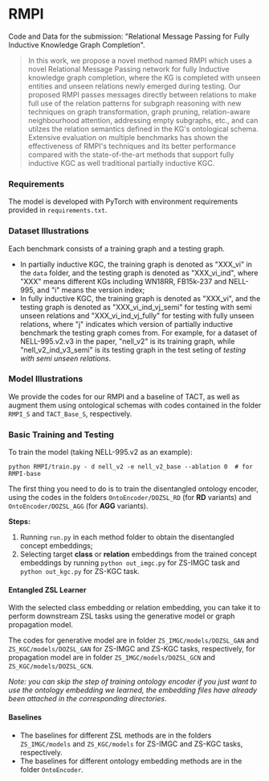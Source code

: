 # RMPI

Code and Data for the submission: "Relational Message Passing for Fully Inductive Knowledge Graph Completion".

> In this work, we propose a novel method named RMPI which uses a novel Relational Message Passing network for fully Inductive knowledge graph completion, where the KG is completed with unseen entities and unseen relations newly emerged during testing.
Our proposed RMPI passes messages directly between relations to make full use of the relation patterns for subgraph reasoning with new techniques on graph transformation, graph pruning, relation-aware neighbourhood attention, addressing empty subgraphs, etc., and can utilzes the relation semantics defined in the KG's ontological schema.
Extensive evaluation on multiple benchmarks has shown the effectiveness of RMPI's techniques and its better performance compared with the state-of-the-art methods that support fully inductive KGC as well traditional partially inductive KGC.


### Requirements
The model is developed with PyTorch with environment requirements provided in `requirements.txt`.


### Dataset Illustrations
Each benchmark consists of a training graph and a testing graph.
- In partially inductive KGC, the training graph is denoted as "XXX_vi" in the `data` folder, and the testing graph is denoted as "XXX_vi_ind", where "XXX" means different KGs including WN18RR, FB15k-237 and NELL-995, and "i" means the version index;
- In fully inductive KGC, the training graph is denoted as "XXX_vi", and the testing graph is denoted as "XXX_vi_ind_vj_semi" for testing with semi unseen relations and "XXX_vi_ind_vj_fully" for testing with fully unseen relations, where "j" indicates which version of partially inductive benchmark the testing graph comes from.
For example, for a dataset of NELL-995.v2.v3 in the paper, "nell_v2" is its training graph, while "nell_v2_ind_v3_semi" is its testing graph in the test seting of *testing with semi unseen relations*.

### Model Illustrations
We provide the codes for our RMPI and a baseline of TACT, as well as augment them using ontological schemas with codes contained in the folder `RMPI_S` and `TACT_Base_S`, respectively.


### Basic Training and Testing

To train the model (taking NELL-995.v2 as an example):
```
python RMPI/train.py - d nell_v2 -e nell_v2_base --ablation 0  # for RMPI-base
```


The first thing you need to do is to train the disentangled ontology encoder, using the codes in the folders `OntoEncoder/DOZSL_RD` (for **RD** variants) and `OntoEncoder/DOZSL_AGG` (for **AGG** variants).

**Steps:**
1. Running `run.py` in each method folder to obtain the disentangled concept embeddings;
2. Selecting target **class** or **relation** embeddings from the trained concept embeddings by running `python out_imgc.py` for ZS-IMGC task and `python out_kgc.py` for ZS-KGC task.


#### Entangled ZSL Learner
With the selected class embedding or relation embedding, you can take it to perform downstream ZSL tasks using the generative model or graph propagation model.

The codes for generative model are in folder `ZS_IMGC/models/DOZSL_GAN` and `ZS_KGC/models/DOZSL_GAN` for ZS-IMGC and ZS-KGC tasks, respectively,
for propagation model are in folder `ZS_IMGC/models/DOZSL_GCN` and `ZS_KGC/models/DOZSL_GCN`.

*Note: you can skip the step of training ontology encoder if you just want to use the ontology embedding we learned, the embedding files have already been attached in the corresponding directories*.

#### Baselines
- The baselines for different ZSL methods are in the folders `ZS_IMGC/models` and `ZS_KGC/models` for ZS-IMGC and ZS-KGC tasks, respectively.
- The baselines for different ontology embedding methods are in the folder `OntoEncoder`.
